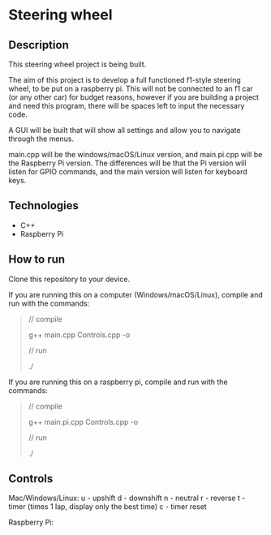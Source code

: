 # Steering wheel

## Description
This steering wheel project is being built.

The aim of this project is to develop a full functioned f1-style steering wheel, to be put on a raspberry pi. This will not be connected to an f1 car (or any other car) for budget reasons, however if you are building a project and need this program, there will be spaces left to input the necessary code. 

A GUI will be built that will show all settings and allow you to navigate through the menus. 

main.cpp will be the windows/macOS/Linux version, and main.pi.cpp will be the Raspberry Pi version. The differences will be that the Pi version will listen for GPIO commands, and the main version will listen for keyboard keys.

## Technologies
- C++
- Raspberry Pi

## How to run

Clone this repository to your device.

If you are running this on a computer (Windows/macOS/Linux), compile and run with the commands:
> // compile
> 
> g++ main.cpp Controls.cpp -o <app-name>
> 
> // run
> 
> ./<app-name>

If you are running this on a raspberry pi, compile and run with the commands:
> // compile
> 
> g++ main.pi.cpp Controls.cpp -o <app-name>
> 
> // run
> 
> ./<app-name>

## Controls

Mac/Windows/Linux:
u - upshift
d - downshift
n - neutral
r - reverse
t - timer (times 1 lap, display only the best time)
c - timer reset

Raspberry Pi:


